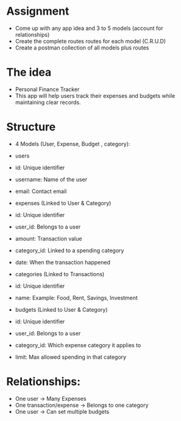 # Assignment
-   Come up with any app idea and 3 to 5 models (account for relationships)
-   Create the complete routes routes for each model (C.R.U.D)
-   Create a postman collection of all models plus routes

# The idea
- Personal Finance Tracker
- This app will help users track their expenses and budgets while maintaining clear records.


# Structure 
- 4 Models (User, Expense, Budget , category):
- users
- id: Unique identifier
- username: Name of the user
- email: Contact email

- expenses (Linked to User & Category)
- id: Unique identifier
- user_id: Belongs to a user
- amount: Transaction value
- category_id: Linked to a spending category
- date: When the transaction happened

- categories (Linked to Transactions)
- id: Unique identifier
- name: Example: Food, Rent, Savings, Investment

- budgets (Linked to User & Category)
- id: Unique identifier
- user_id: Belongs to a user
- category_id: Which expense category it applies to
- limit: Max allowed spending in that category

# Relationships:
- One user → Many Expenses
- One transaction/expense → Belongs to one category
- One user → Can set multiple budgets
